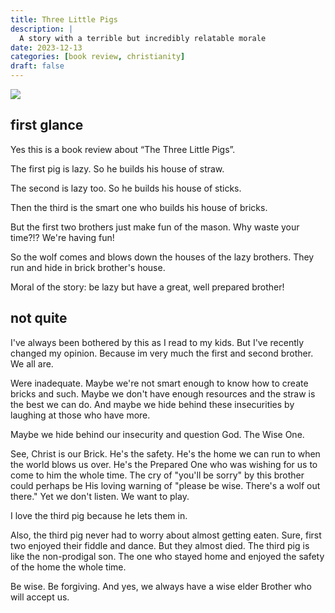 ```yaml
---
title: Three Little Pigs
description: |
  A story with a terrible but incredibly relatable morale
date: 2023-12-13
categories: [book review, christianity]
draft: false
---
```


![](../../img/dalle-three-pigs.jpeg) 

## first glance

Yes this is a book review about “The Three Little Pigs”. 

The first pig is lazy. So he builds his house of straw. 

The second is lazy too. So he builds his house of sticks. 

Then the third is the smart one who builds his house of bricks. 

But the first two brothers just make fun of the mason. Why waste your time?!? We're having fun!

So the wolf comes and blows down the houses of the lazy brothers. They run and hide in brick brother's house. 

Moral of the story: be lazy but have a great, well prepared brother!

## not quite

I've always been bothered by this as I read to my kids. But I've recently changed my opinion. Because im very much the first and second brother. We all are. 

Were inadequate. Maybe we're not smart enough to know how to create bricks and such. Maybe we don't have enough resources and the straw is the best we can do. And maybe we hide behind these insecurities by laughing at those who have more. 

Maybe we hide behind our insecurity and question God. The Wise One. 

See, Christ is our Brick. He's the safety. He's the home we can run to when the world blows us over. He's the Prepared One who was wishing for us to come to him the whole time. The cry of "you'll be sorry" by this brother could perhaps be His loving warning of "please be wise. There's a wolf out there." Yet we don't listen. We want to play. 

I love the third pig because he lets them in. 

Also, the third pig never had to worry about almost getting eaten. Sure, first two enjoyed their fiddle and dance. But they almost died. The third pig is like the non-prodigal son. The one who stayed home and enjoyed the safety of the home the whole time. 

Be wise. Be forgiving. And yes, we always have a wise elder Brother who will accept us.  
